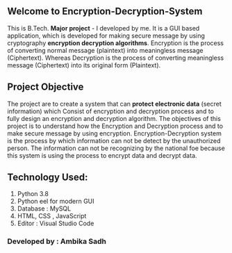 

## Welcome to Encryption-Decryption-System

This is B.Tech. **Major project** - I developed by me. It is a GUI based application, which is developed for making secure message by using cryptography **encryption decryption algorithms**. Encryption is the process of converting normal message (plaintext) into meaningless message (Ciphertext). Whereas Decryption is the process of converting meaningless message (Ciphertext) into its original form (Plaintext).

## Project Objective 

The project are to create a system that can **protect electronic data** (secret information) which Consist of encryption and decryption process and to fully design an encryption and decryption algorithm. 
The objectives of this project is to understand how the Encryption and Decryption process and to make secure message by using encryption.
Encryption-Decryption system is the process by which information can not be detect by the unauthorized person. The information can not be recognizing by the national foe because this system is using the process to encrypt data and decrypt data.

## Technology Used:

1. Python 3.8
2. Python eel for modern GUI
3. Database : MySQL
4. HTML, CSS , JavaScript
5. Editor : Visual Studio Code 

### Developed by : Ambika Sadh
